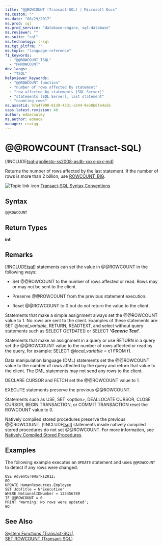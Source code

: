 ```yaml
---
title: "@@ROWCOUNT (Transact-SQL) | Microsoft Docs"
ms.custom: ""
ms.date: "08/29/2017"
ms.prod: sql
ms.prod_service: "database-engine, sql-database"
ms.reviewer: ""
ms.suite: "sql"
ms.technology: t-sql
ms.tgt_pltfrm: ""
ms.topic: "language-reference"
f1_keywords: 
  - "@@ROWCOUNT_TSQL"
  - "@@ROWCOUNT"
dev_langs: 
  - "TSQL"
helpviewer_keywords: 
  - "@@ROWCOUNT function"
  - "number of rows affected by statement"
  - "row affected by statements [SQL Server]"
  - "statements [SQL Server], last statement"
  - "counting rows"
ms.assetid: 97a47998-81d9-4331-a244-9eb8b6fe4a56
caps.latest.revision: 40
author: edmacauley
ms.author: edmaca
manager: craigg
---
```

# &#x40;&#x40;ROWCOUNT (Transact-SQL)
[!INCLUDE[tsql-appliesto-ss2008-asdb-xxxx-xxx-md](../../includes/tsql-appliesto-ss2008-asdb-xxxx-xxx-md.md)]

  Returns the number of rows affected by the last statement. If the number of rows is more than 2 billion, use [ROWCOUNT_BIG](../../t-sql/functions/rowcount-big-transact-sql.md).  
  
 ![Topic link icon](../../database-engine/configure-windows/media/topic-link.gif "Topic link icon") [Transact-SQL Syntax Conventions](../../t-sql/language-elements/transact-sql-syntax-conventions-transact-sql.md)  
  
## Syntax  
  
```  
@@ROWCOUNT  
```  
  
## Return Types  
 **int**  
  
## Remarks  
 [!INCLUDE[tsql](../../includes/tsql-md.md)] statements can set the value in @@ROWCOUNT in the following ways:  
  
-   Set @@ROWCOUNT to the number of rows affected or read. Rows may or may not be sent to the client.  
  
-   Preserve @@ROWCOUNT from the previous statement execution.  
  
-   Reset @@ROWCOUNT to 0 but do not return the value to the client.  
  
 Statements that make a simple assignment always set the @@ROWCOUNT value to 1. No rows are sent to the client. Examples of these statements are: SET @*local_variable*, RETURN, READTEXT, and select without query statements such as SELECT GETDATE() or SELECT **'***Generic Text***'**.  
  
 Statements that make an assignment in a query or use RETURN in a query set the @@ROWCOUNT value to the number of rows affected or read by the query, for example: SELECT @*local_variable* = c1 FROM t1.  
  
 Data manipulation language (DML) statements set the @@ROWCOUNT value to the number of rows affected by the query and return that value to the client. The DML statements may not send any rows to the client.  
  
 DECLARE CURSOR and FETCH set the @@ROWCOUNT value to 1.  
  
 EXECUTE statements preserve the previous @@ROWCOUNT.  
  
 Statements such as USE, SET \<option>, DEALLOCATE CURSOR, CLOSE CURSOR, BEGIN TRANSACTION, or COMMIT TRANSACTION reset the ROWCOUNT value to 0.  
  
 Natively compiled stored procedures preserve the previous @@ROWCOUNT. [!INCLUDE[tsql](../../includes/tsql-md.md)] statements inside natively compiled stored procedures do not set @@ROWCOUNT. For more information, see [Natively Compiled Stored Procedures](../../relational-databases/in-memory-oltp/natively-compiled-stored-procedures.md).  
  
## Examples  
 The following example executes an `UPDATE` statement and uses `@@ROWCOUNT` to detect if any rows were changed.  
  
```  
USE AdventureWorks2012;  
GO  
UPDATE HumanResources.Employee   
SET JobTitle = N'Executive'  
WHERE NationalIDNumber = 123456789  
IF @@ROWCOUNT = 0  
PRINT 'Warning: No rows were updated';  
GO  
```  
  
## See Also  
 [System Functions &#40;Transact-SQL&#41;](../../relational-databases/system-functions/system-functions-for-transact-sql.md)   
 [SET ROWCOUNT &#40;Transact-SQL&#41;](../../t-sql/statements/set-rowcount-transact-sql.md)  
  
  
